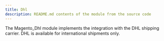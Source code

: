 ```yaml
---
title: Dhl
description: README.md contents of the module from the source code
---
```


The Magento_Dhl module implements the integration with the DHL shipping carrier.
DHL is available for international shipments only.

